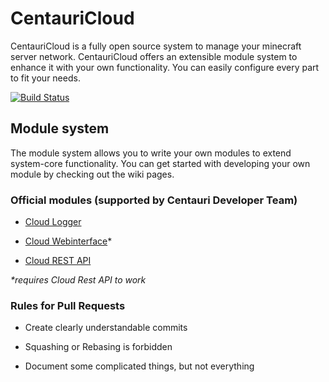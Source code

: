# CentauriCloud
CentauriCloud is a fully open source system to manage your minecraft server network. CentauriCloud offers an extensible module system to enhance it with your own functionality. You can easily configure every part to fit your needs.

[![Build Status](https://jenkins.centauricloud.net/job/centauri-cloud-development/badge/icon)](https://jenkins.centauricloud.net/job/centauri-cloud-development/)
## Module system
The module system allows you to write your own modules to extend system-core functionality. You can get started with developing your own module by checking out the wiki pages. 

### Official modules (supported by Centauri Developer Team)

* [Cloud Logger](https://github.com/CentauriCloud/Centauri-Logger)

* [Cloud Webinterface](https://github.com/CentauriCloud/Centauri-WebPanel)*

* [Cloud REST API](https://github.com/CentauriCloud/Centauri-RestAPI)

_*requires Cloud Rest API to work_

### Rules for Pull Requests

* Create clearly understandable commits

* Squashing or Rebasing is forbidden

* Document some complicated things, but not everything 
